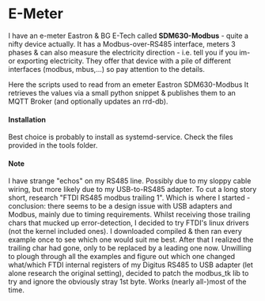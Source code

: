 # E-Meter

I have an e-meter Eastron & BG E-Tech called **SDM630-Modbus** - quite a nifty device actually. It has a Modbus-over-RS485 interface, meters 3 phases & can also measure the electricity direction - i.e. tell you if you im- or exporting electricity. They offer that device with a pile of different interfaces (modbus, mbus,...) so pay attention to the details.

Here the scripts used to read from an emeter Eastron SDM630-Modbus
It retrieves the values via a small python snippet & publishes them to an MQTT Broker (and optionally updates an rrd-db).

#### Installation

Best choice is probably to install as systemd-service. Check the files provided in the tools folder.

#### Note
I have strange "echos" on my RS485 line. Possibly due to my sloppy cable wiring, but more likely due to my USB-to-RS485 adapter. To cut a long story short, research "FTDI RS485 modbus trailing 1". Which is where I started - conclusion: there seems to be a design issue with USB adapters and Modbus, mainly due to timing requirements. Whilst receiving those trailing chars that mucked up error-detection, I decided to try FTDI's linux drivers (not the kernel included ones). I downloaded compiled & then ran every example once to see which one would suit me best. After that I realized the trailing char had gone, only to be replaced by a leading one now. Unwilling to plough through all the examples and figure out which one changed what/which FTDI internal registers of my Digitus RS485 to USB adapter (let alone research the original setting), decided to patch the modbus_tk lib to try and ignore the obviously stray 1st byte. Works (nearly all-)most of the time.

